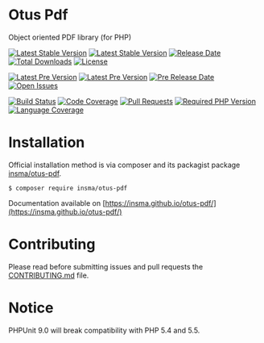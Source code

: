 # Otus Pdf
Object oriented PDF library (for PHP)

[![Latest Stable Version](https://img.shields.io/packagist/v/insma/otus-pdf.svg?style=flat-square&logo=packagist)](https://packagist.org/packages/insma/otus-pdf)
[![Latest Stable Version](https://img.shields.io/github/release/insma/otus-pdf.svg?style=flat-square&logo=github)](https://github.com/insma/otus-pdf/releases/latest)
[![Release Date](https://img.shields.io/github/release-date/insma/otus-pdf.svg?style=flat-square&logo=github)](https://github.com/insma/otus-pdf/releases)
[![Total Downloads](https://img.shields.io/packagist/dt/insma/otus-pdf.svg?style=flat-square&logo=packagist)](https://packagist.org/packages/insma/otus-pdf)
[![License](https://img.shields.io/github/license/insma/otus-pdf.svg?style=flat-square&logo=gnu)](https://github.com/insma/otus-pdf/blob/master/LICENSE)

[![Latest Pre Version](https://img.shields.io/packagist/vpre/insma/otus-pdf.svg?style=flat-square&logo=packagist)](https://packagist.org/packages/insma/otus-pdf)
[![Latest Pre Version](https://img.shields.io/github/release-pre/insma/otus-pdf.svg?style=flat-square&logo=github)](https://github.com/insma/otus-pdf/releases)
[![Pre Release Date](https://img.shields.io/github/release-date-pre/insma/otus-pdf.svg?style=flat-square&logo=github)](https://github.com/insma/otus-pdf/releases)
[![Open Issues](https://img.shields.io/github/issues/insma/otus-pdf.svg?style=flat-square&logo=github)](https://github.com/insma/otus-pdf/issues)

[![Build Status](https://img.shields.io/travis/com/insma/otus-pdf/develop.svg?style=flat-square&logo=travis)](https://travis-ci.org/insma/otus-pdf)
[![Code Coverage](https://img.shields.io/codecov/c/github/insma/otus-pdf/develop.svg?style=flat-square&logo=codecov)](https://codecov.io/gh/insma/otus-pdf)
[![Pull Requests](https://img.shields.io/github/issues-pr/insma/otus-pdf.svg?style=flat-square&logo=github)](https://github.com/insma/otus-pdf/pulls)
[![Required PHP Version](https://img.shields.io/packagist/php-v/insma/otus-pdf.svg?style=flat-square&logo=php)](https://php.net/)
[![Language Coverage](https://img.shields.io/github/languages/top/insma/otus-pdf.svg?style=flat-square&logo=github)](https://github.com/insma/otus-pdf)


Installation
============

Official installation method is via composer and its packagist package [insma/otus-pdf](https://packagist.org/packages/insma/otus-pdf).

```
$ composer require insma/otus-pdf
```

Documentation available on [https://insma.github.io/otus-pdf/](https://insma.github.io/otus-pdf/)

Contributing
============

Please read before submitting issues and pull requests the [CONTRIBUTING.md](https://github.com/insma/otus-pdf/blob/development/.github/CONTRIBUTING.md) file.

Notice
============

PHPUnit 9.0 will break compatibility with PHP 5.4 and 5.5.
